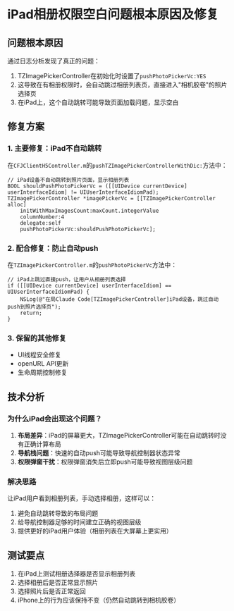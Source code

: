 # iPad相册权限空白问题根本原因及修复

## 问题根本原因

通过日志分析发现了真正的问题：
1. TZImagePickerController在初始化时设置了`pushPhotoPickerVc:YES`
2. 这导致在有相册权限时，会自动跳过相册列表页，直接进入"相机胶卷"的照片选择页
3. 在iPad上，这个自动跳转可能导致页面加载问题，显示空白

## 修复方案

### 1. 主要修复：iPad不自动跳转
在`CFJClientH5Controller.m`的`pushTZImagePickerControllerWithDic:`方法中：

```objc
// iPad设备不自动跳转到照片页面，显示相册列表
BOOL shouldPushPhotoPickerVc = ([[UIDevice currentDevice] userInterfaceIdiom] != UIUserInterfaceIdiomPad);
TZImagePickerController *imagePickerVc = [[TZImagePickerController alloc] 
    initWithMaxImagesCount:maxCount.integerValue 
    columnNumber:4 
    delegate:self 
    pushPhotoPickerVc:shouldPushPhotoPickerVc];
```

### 2. 配合修复：防止自动push
在`TZImagePickerController.m`的`pushPhotoPickerVc`方法中：

```objc
// iPad上跳过直接push，让用户从相册列表选择
if ([[UIDevice currentDevice] userInterfaceIdiom] == UIUserInterfaceIdiomPad) {
    NSLog(@"在局Claude Code[TZImagePickerController]iPad设备，跳过自动push到照片选择页");
    return;
}
```

### 3. 保留的其他修复
- UI线程安全修复
- openURL API更新
- 生命周期控制修复

## 技术分析

### 为什么iPad会出现这个问题？
1. **布局差异**：iPad的屏幕更大，TZImagePickerController可能在自动跳转时没有正确计算布局
2. **导航栈问题**：快速的自动push可能导致导航控制器状态异常
3. **权限弹窗干扰**：权限弹窗消失后立即push可能导致视图层级问题

### 解决思路
让iPad用户看到相册列表，手动选择相册，这样可以：
1. 避免自动跳转导致的布局问题
2. 给导航控制器足够的时间建立正确的视图层级
3. 提供更好的iPad用户体验（相册列表在大屏幕上更实用）

## 测试要点
1. 在iPad上测试相册选择器是否显示相册列表
2. 选择相册后是否正常显示照片
3. 选择照片后是否正常返回
4. iPhone上的行为应该保持不变（仍然自动跳转到相机胶卷）